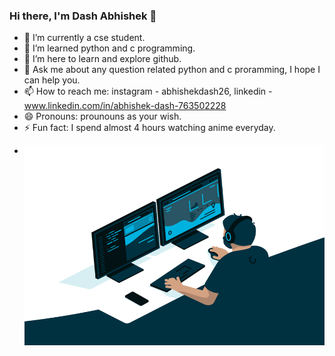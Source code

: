 ### Hi there, I'm Dash Abhishek 👋

- 🔭 I’m currently a cse student.
- 🌱 I’m learned python and c programming.
- 👯 I’m here to learn and explore github.
- 💬 Ask me about any question related python and c proramming, I hope I can help you.
- 📫 How to reach me: instagram - abhishekdash26, linkedin - www.linkedin.com/in/abhishek-dash-763502228
- 😄 Pronouns: prounouns as your wish.
- ⚡ Fun fact: I spend almost 4 hours watching anime everyday.
- <p> <img align="right" alt="gif" src="https://github.com/abhinex/abhinex/blob/main/profile.gif" width="500" height="320" /> </p>

